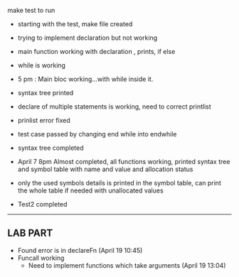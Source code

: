 make test to run 


- starting with the test, make file created
- trying to implement declaration but not working
- main function working with declaration , prints, if else
- while is working

- 5 pm : Main bloc working...with while inside it.

- syntax tree printed

- declare of multiple statements is working, need to correct printlist

- prinlist error fixed

- test case passed by changing end while into endwhile

- syntax tree completed

- April 7 8pm Almost completed, all functions working, printed syntax tree and symbol table with name and value and allocation status
- only the used symbols details is printed in the symbol table, can print the whole table if needed with unallocated values 

- Test2 completed
---------------------------------------------------------------------
## LAB PART
- Found error is in declareFn (April 19 10:45)
- Funcall working
    - Need to implement functions which take arguments (April 19 13:04)
